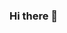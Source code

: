### Hi there 👋

<!--
**favourog/favourog** is a ✨ _special_ ✨ repository because its `README.md` (this file) appears on your GitHub profile.

Here are some ideas to get you started:

- 🔭 I’m currently working on ... front end development projects
- 🌱 I’m currently learning backend development
- 👯 I’m looking to collaborate on ...
- 🤔 I’m looking for help with ...internships and jobs
- 💬 Ask me about ...
- 📫 How to reach me: ...esohefavour002@gmail.com
- 😄 Pronouns: ...she
- ⚡ Fun fact: ...
-->
